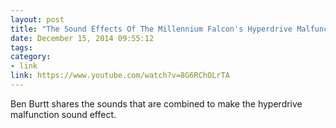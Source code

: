 ```yaml
---
layout: post
title: "The Sound Effects Of The Millennium Falcon's Hyperdrive Malfunction"
date: December 15, 2014 09:55:12
tags:
category:
- link
link: https://www.youtube.com/watch?v=8G6RChOLrTA
---
```


Ben Burtt shares the sounds that are combined to make the hyperdrive malfunction sound effect.